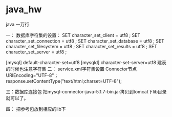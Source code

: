 ﻿java_hw
=======

java 一万行

一：
数据库字符集的设置：
SET character_set_client = utf8 ;
SET character_set_connection = utf8 ;
SET character_set_database = utf8 ;
SET character_set_filesystem = utf8 ;
SET character_set_results = utf8 ;
SET character_set_server = utf8 ;

[mysql]
default-character-set=utf8
[mysqld]
character-set-server=utf8
建表的时候也注意字符集
二：
service.xml字符集设置
Connector节点 URIEncoding="UTF-8"；
response.setContentType("text/html;charset=UTF-8");

三：数据库连接包
把mysql-connector-java-5.1.7-bin.jar拷贝到tomcat下lib目录就可以了。

四：
把参考包放到相应的lib下